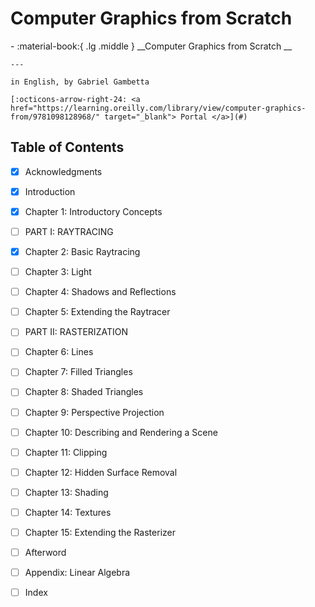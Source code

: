 # Computer Graphics from Scratch
<div class="grid cards" markdown>
-   :material-book:{ .lg .middle } __Computer Graphics from Scratch __

    ---

    in English, by Gabriel Gambetta

    [:octicons-arrow-right-24: <a href="https://learning.oreilly.com/library/view/computer-graphics-from/9781098128968/" target="_blank"> Portal </a>](#)

</div>

## Table of Contents

- [x] Acknowledgments
- [x] Introduction
- [x] Chapter 1: Introductory Concepts
- [ ] PART I: RAYTRACING
- [x] Chapter 2: Basic Raytracing
- [ ] Chapter 3: Light
- [ ] Chapter 4: Shadows and Reflections
- [ ] Chapter 5: Extending the Raytracer
- [ ] PART II: RASTERIZATION
- [ ] Chapter 6: Lines
- [ ] Chapter 7: Filled Triangles
- [ ] Chapter 8: Shaded Triangles
- [ ] Chapter 9: Perspective Projection
- [ ] Chapter 10: Describing and Rendering a Scene
- [ ] Chapter 11: Clipping
- [ ] Chapter 12: Hidden Surface Removal
- [ ] Chapter 13: Shading
- [ ] Chapter 14: Textures
- [ ] Chapter 15: Extending the Rasterizer
- [ ] Afterword
- [ ] Appendix: Linear Algebra
- [ ] Index


